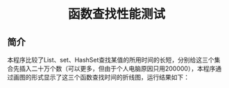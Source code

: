 <h1 align=center>函数查找性能测试</h1>
<h2>简介</h2>
本程序比较了List、set、HashSet查找某值的所用时间的长短，分别给这三个集合先插入二十万个数（可以更多，但由于个人电脑原因只用200000），本程序通过画图的形式显示了这三个函数查找时间的折线图，运行结果如下：
<div><img src=""/></div>
